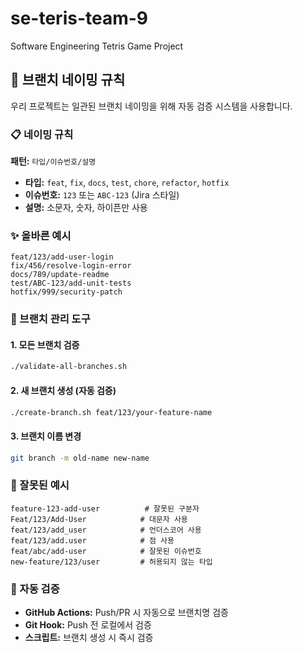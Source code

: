 # se-teris-team-9
Software Engineering Tetris Game Project

## 🌿 브랜치 네이밍 규칙

우리 프로젝트는 일관된 브랜치 네이밍을 위해 자동 검증 시스템을 사용합니다.

### 📋 네이밍 규칙

**패턴:** `타입/이슈번호/설명`

- **타입:** `feat`, `fix`, `docs`, `test`, `chore`, `refactor`, `hotfix`
- **이슈번호:** `123` 또는 `ABC-123` (Jira 스타일)
- **설명:** 소문자, 숫자, 하이픈만 사용

### ✨ 올바른 예시

```
feat/123/add-user-login
fix/456/resolve-login-error
docs/789/update-readme
test/ABC-123/add-unit-tests
hotfix/999/security-patch
```

### 🔧 브랜치 관리 도구

#### 1. 모든 브랜치 검증
```bash
./validate-all-branches.sh
```

#### 2. 새 브랜치 생성 (자동 검증)
```bash
./create-branch.sh feat/123/your-feature-name
```

#### 3. 브랜치 이름 변경
```bash
git branch -m old-name new-name
```

### 🚫 잘못된 예시

```
feature-123-add-user          # 잘못된 구분자
Feat/123/Add-User            # 대문자 사용
feat/123/add_user            # 언더스코어 사용
feat/123/add.user            # 점 사용
feat/abc/add-user            # 잘못된 이슈번호
new-feature/123/user         # 허용되지 않는 타입
```

### 🤖 자동 검증

- **GitHub Actions:** Push/PR 시 자동으로 브랜치명 검증
- **Git Hook:** Push 전 로컬에서 검증
- **스크립트:** 브랜치 생성 시 즉시 검증
